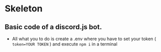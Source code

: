 # Skeleton
## Basic code of a discord.js bot.
- All what you to do is create a .env where you have to set your token ( `token=YOUR TOKEN` ) and execute `npm i` in a terminal
